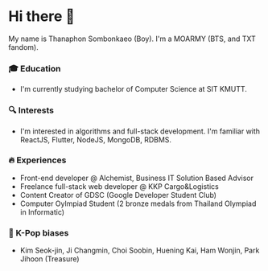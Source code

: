 # Hi there 👋
My name is Thanaphon Sombonkaeo (Boy). I'm a MOARMY (BTS, and TXT fandom).
### 🎓 Education
- I'm currently studying bachelor of Computer Science at SIT KMUTT.
### 🔍 Interests
- I'm interested in algorithms and full-stack development. I'm familiar with ReactJS, Flutter, NodeJS, MongoDB, RDBMS.
### 🔥 Experiences
- Front-end developer @ Alchemist, Business IT Solution Based Advisor
- Freelance full-stack web developer @ KKP Cargo&Logistics
- Content Creator of GDSC (Google Developer Student Club)
- Computer Oylmpiad Student (2 bronze medals from Thailand Olympiad in Informatic) 
### 👑 K-Pop biases
- Kim Seok-jin, Ji Changmin, Choi Soobin, Huening Kai, Ham Wonjin, Park Jihoon (Treasure)
